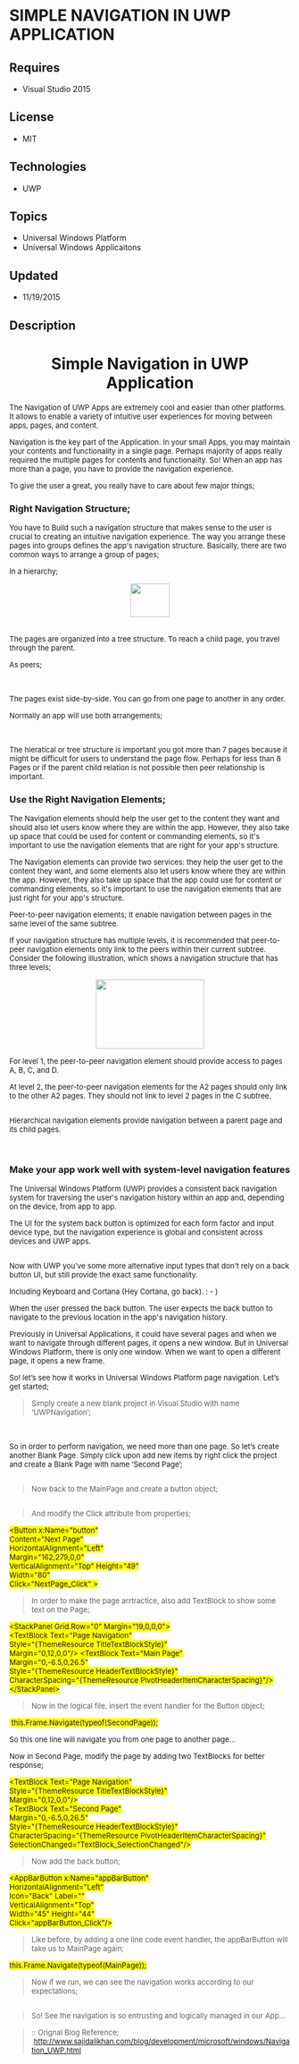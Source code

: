 # SIMPLE NAVIGATION IN UWP APPLICATION
## Requires
- Visual Studio 2015
## License
- MIT
## Technologies
- UWP
## Topics
- Universal Windows Platform
- Universal Windows Applicaitons
## Updated
- 11/19/2015
## Description

<h1 style="text-align:center"><span id="rotateme">Simple Navigation in UWP Application</span></h1>
<p class="lead"><span style="font-size:small">The Navigation of UWP Apps are extremely cool and easier than other platforms. It allows to enable a variety of intuitive user experiences for moving between apps, pages, and content.</span></p>
<div class="container">
<div class="content-module">
<div class="content x_x_x_x_halfwidth">
<div class="col-md-9" id="post-content">
<p><span style="font-size:small">Navigation is the key part of the Application. In your small Apps, you may maintain your contents and functionality in a single page. Perhaps majority of apps really required the multiple pages for contents and functionality.
 So! When an app has more than a page, you have to provide the navigation experience.</span></p>
<p><span style="font-size:small">To give the user a great, you really have to care about few major things;</span></p>
<h3>Right Navigation Structure;</h3>
<p><span style="font-size:small">You have to Build such a navigation structure that makes sense to the user is crucial to creating an intuitive navigation experience. The way you arrange these pages into groups defines the app's navigation structure. Basically,
 there are two common ways to arrange a group of pages;</span></p>
<p><span style="font-size:small">In a hierarchy;</span></p>
<img id="144892" src="144892-2.png" alt="" width="70" height="60" style="display:block; margin-left:auto; margin-right:auto"><br>
<p><span style="font-size:small">The pages are organized into a tree structure. To reach a child page, you travel through the parent.</span></p>
<p><span style="font-size:small">As peers;</span></p>
<img id="144893" src="144893-3.png" alt="" style="display:block; margin-left:auto; margin-right:auto"><br>
<p><span style="font-size:small">The pages exist side-by-side. You can go from one page to another in any order.</span></p>
<p><span style="font-size:small">Normally an app will use both arrangements;</span></p>
<img id="144894" src="144894-4.png" alt="" style="display:block; margin-left:auto; margin-right:auto"><br>
<p><span style="font-size:small">The hieratical or tree structure is important you got more than 7 pages because it might be difficult for users to understand the page flow. Perhaps for less than 8 Pages or if the parent child relation is not possible then
 peer relationship is important.</span></p>
<h3>Use the Right Navigation Elements;</h3>
<p><span style="font-size:small">The Navigation elements should help the user get to the content they want and should also let users know where they are within the app. However, they also take up space that could be used for content or commanding elements,
 so it's important to use the navigation elements that are right for your app's structure.</span></p>
<p><span style="font-size:small">The Navigation elements can provide two services: they help the user get to the content they want, and some elements also let users know where they are within the app. However, they also take up space that the app could use
 for content or commanding elements, so it's important to use the navigation elements that are just right for your app's structure.</span></p>
<p><span style="font-size:small">Peer-to-peer navigation elements; It enable navigation between pages in the same level of the same subtree.</span></p>
<p><span style="font-size:small">If your navigation structure has multiple levels, it is recommended that peer-to-peer navigation elements only link to the peers within their current subtree. Consider the following illustration, which shows a navigation structure
 that has three levels;</span></p>
<p><span style="font-size:small"><img id="144895" src="144895-5.png" alt="" width="194" height="124" style="display:block; margin-left:auto; margin-right:auto"></span></p>
<p><span style="font-size:small">For level 1, the peer-to-peer navigation element should provide access to pages A, B, C, and D.</span></p>
<p><span style="font-size:small">At level 2, the peer-to-peer navigation elements for the A2 pages should only link to the other A2 pages. They should not link to level 2 pages in the C subtree.</span></p>
<span style="font-size:small"><img id="144899" src="144899-6.png" alt="" style="display:block; margin-left:auto; margin-right:auto"></span>
<p><span style="font-size:small">Hierarchical navigation elements provide navigation between a parent page and its child pages.</span></p>
<br>
<h3>Make your app work well with system-level navigation features</h3>
<p><span style="font-size:small">The Universal Windows Platform (UWP) provides a consistent back navigation system for traversing the user's navigation history within an app and, depending on the device, from app to app.</span></p>
<p><span style="font-size:small">The UI for the system back button is optimized for each form factor and input device type, but the navigation experience is global and consistent across devices and UWP apps.</span></p>
<p style="text-align:center"><span style="font-size:small"><img id="144900" src="144900-7.png" alt=""></span></p>
<p><span style="font-size:small">Now with UWP you&rsquo;ve some more alternative input types that don't rely on a back button UI, but still provide the exact same functionality.</span></p>
<p><span style="font-size:small">Including Keyboard and Cortana (Hey Cortana, go back). : - )</span></p>
<p><span style="font-size:small">When the user pressed the back button. The user expects the back button to navigate to the previous location in the app's navigation history.</span></p>
<p><span style="font-size:small">Previously in Universal Applications, it could have several pages and when we want to navigate through different pages, it opens a new window. But in Universal Windows Platform, there is only one window. When we want to open
 a different page, it opens a new frame.</span></p>
<p><span style="font-size:small">So! let&rsquo;s see how it works in Universal Windows Platform page navigation. Let&rsquo;s get started;</span></p>
<blockquote><span style="font-size:small">Simply create a new blank project in Visual Studio with name &lsquo;UWPNavigation&rsquo;;</span></blockquote>
<span style="font-size:small"><img id="144902" src="144902-8.jpg" alt="" style="display:block; margin-left:auto; margin-right:auto"></span><br>
<p><span style="font-size:small">So in order to perform navigation, we need more than one page. So let&rsquo;s create another Blank Page. Simply click upon add new items by right click the project and create a Blank Page with name &lsquo;Second Page&rsquo;;</span></p>
<span style="font-size:small"><img id="144905" src="144905-9.png" alt=""></span><br>
<blockquote><span style="font-size:small">Now back to the MainPage and create a button object;</span></blockquote>
<span style="font-size:small"><img id="144906" src="144906-10.png" alt=""></span><br>
<blockquote><span style="font-size:small">And modify the Click attribute from properties;</span></blockquote>
<span style="font-size:small; background-color:#ffff00">&lt;Button x:Name=&quot;button&quot;
<br>
Content=&quot;Next Page&quot; <br>
HorizontalAlignment=&quot;Left&quot; <br>
Margin=&quot;162,279,0,0&quot; <br>
VerticalAlignment=&quot;Top&quot; Height=&quot;49&quot; <br>
Width=&quot;80&quot;<br>
Click=&quot;NextPage_Click&quot; &gt; </span>
<blockquote><span style="font-size:small">In order to make the page arrtractice, also add TextBlock to show some text on the Page;</span></blockquote>
<span style="font-size:small; background-color:#ffff00">&lt;StackPanel Grid.Row=&quot;0&quot; Margin=&quot;19,0,0,0&quot;&gt;<br>
&lt;TextBlock Text=&quot;Page Navigation&quot;<br>
Style=&quot;{ThemeResource TitleTextBlockStyle}&quot;<br>
Margin=&quot;0,12,0,0&quot;/&gt; &lt;TextBlock Text=&quot;Main Page&quot;<br>
Margin=&quot;0,-6.5,0,26.5&quot;<br>
Style=&quot;{ThemeResource HeaderTextBlockStyle}&quot;<br>
CharacterSpacing=&quot;{ThemeResource PivotHeaderItemCharacterSpacing}&quot;/&gt;<br>
&lt;/StackPanel&gt; </span>
<blockquote><span style="font-size:small">Now in the logical file, insert the event handler for the Button object;</span></blockquote>
<span style="font-size:small"><img id="144907" src="144907-11.png" alt=""></span></div>
<div class="col-md-9"><span style="font-size:small; background-color:#ffff00">&nbsp;this.Frame.Navigate(typeof(SecondPage));
</span>
<p><span style="font-size:small">So this one line will navigate you from one page to another page&hellip;</span></p>
<p><span style="font-size:small">Now in Second Page, modify the page by adding two TextBlocks for better response;</span></p>
</div>
<div class="col-md-9"><span style="font-size:small"><img id="144908" src="144908-12.png" alt=""></span></div>
<div class="col-md-9"><span style="font-size:small; background-color:#ffff00">&lt;TextBlock Text=&quot;Page Navigation&quot;<br>
Style=&quot;{ThemeResource TitleTextBlockStyle}&quot; <br>
Margin=&quot;0,12,0,0&quot;/&gt;<br>
&lt;TextBlock Text=&quot;Second Page&quot;<br>
Margin=&quot;0,-6.5,0,26.5&quot;<br>
Style=&quot;{ThemeResource HeaderTextBlockStyle}&quot;<br>
CharacterSpacing=&quot;{ThemeResource PivotHeaderItemCharacterSpacing}&quot;<br>
SelectionChanged=&quot;TextBlock_SelectionChanged&quot;/&gt; </span></div>
<div class="col-md-9">
<blockquote><span style="font-size:small">Now add the back button;</span></blockquote>
<span style="font-size:small"><img id="144909" src="144909-12.png" alt=""></span></div>
<div class="col-md-9"><span style="font-size:small; background-color:#ffff00">&lt;AppBarButton x:Name=&quot;appBarButton&quot;<br>
HorizontalAlignment=&quot;Left&quot;<br>
Icon=&quot;Back&quot; Label=&quot;&quot;<br>
VerticalAlignment=&quot;Top&quot;<br>
Width=&quot;45&quot; Height=&quot;44&quot;<br>
Click=&quot;appBarButton_Click&quot;/&gt; </span>
<blockquote><span style="font-size:small">Like before, by adding a one line code event handler, the appBarButton will take us to MainPage again;</span></blockquote>
<div class="col-md-9"><span style="font-size:small"><img id="144910" src="144910-14.png" alt=""></span></div>
<div class="col-md-9"><span style="font-size:small; background-color:#ffff00">this.Frame.Navigate(typeof(MainPage));
</span></div>
<blockquote><span style="font-size:small">Now if we run, we can see the navigation works according to our expectations;</span></blockquote>
<span style="font-size:small"><img id="144911" src="144911-15.png" alt=""></span></div>
<div class="col-md-9"><img id="144912" src="144912-16.png" alt=""><br>
<blockquote><span style="font-size:small">So! See the navigation is so entrusting and logically managed in our App&hellip;</span></blockquote>
<blockquote><span style="font-size:small">:: Orignal Blog Reference; &nbsp;<a href="http://www.sajidalikhan.com/blog/development/microsoft/windows/Navigation_UWP.html" target="_blank">http://www.sajidalikhan.com/blog/development/microsoft/windows/Navigation_UWP.html</a></span></blockquote>
</div>
</div>
</div>
</div>
